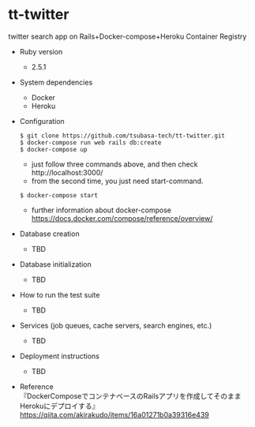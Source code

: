 # tt-twitter
twitter search app on Rails+Docker-compose+Heroku Container Registry

* Ruby version
  - 2.5.1

* System dependencies
  - Docker  
  - Heroku

* Configuration
  ```
  $ git clone https://github.com/tsubasa-tech/tt-twitter.git
  $ docker-compose run web rails db:create
  $ docker-compose up
  ```
  - just follow three commands above, and then check http://localhost:3000/
  - from the second time, you just need start-command.
  ```
  $ docker-compose start
  ```
  - further information about docker-compose  
  https://docs.docker.com/compose/reference/overview/

* Database creation
  - TBD

* Database initialization
  - TBD

* How to run the test suite
  - TBD

* Services (job queues, cache servers, search engines, etc.)
  - TBD

* Deployment instructions
  - TBD

* Reference  
『DockerComposeでコンテナベースのRailsアプリを作成してそのままHerokuにデプロイする』  
https://qiita.com/akirakudo/items/16a01271b0a39316e439
